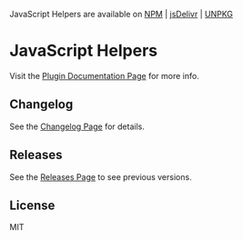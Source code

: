 
<p>
JavaScript Helpers are available on 
<a href="https://www.npmjs.com/package/javascript-helpers" target="_blank">NPM</a> | 
<a href="https://www.jsdelivr.com/package/gh/simplysayhi/javascript-helpers" target="_blank">jsDelivr</a> | 
<a href="https://unpkg.com/javascript-helpers/src/index.js" target="_blank">UNPKG</a>
</p>

# JavaScript Helpers

Visit the [Plugin Documentation Page](https://valeriodipunzio.com/plugins/javascript-helpers/) for more info.



## Changelog

See the [Changelog Page](https://valeriodipunzio.com/plugins/javascript-helpers/#changelog) for details.



## Releases

See the [Releases Page](https://github.com/SimplySayHi/javascript-helpers/releases) to see previous versions.



## License

MIT

